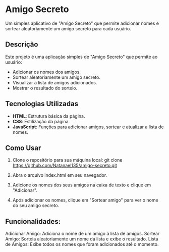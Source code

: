 # Amigo Secreto

Um simples aplicativo de "Amigo Secreto" que permite adicionar nomes e sortear aleatoriamente um amigo secreto para cada usuário.

## Descrição

Este projeto é uma aplicação simples de "Amigo Secreto" que permite ao usuário:
- Adicionar os nomes dos amigos.
- Sortear aleatoriamente um amigo secreto.
- Visualizar a lista de amigos adicionados.
- Mostrar o resultado do sorteio.

## Tecnologias Utilizadas

- **HTML**: Estrutura básica da página.
- **CSS**: Estilização da página.
- **JavaScript**: Funções para adicionar amigos, sortear e atualizar a lista de nomes.

## Como Usar

1. Clone o repositório para sua máquina local:
   git clone https://github.com/Natanael135/amigo-secreto.git
   
2. Abra o arquivo index.html em seu navegador.

3. Adicione os nomes dos seus amigos na caixa de texto e clique em "Adicionar".

4. Após adicionar os nomes, clique em "Sortear amigo" para ver o nome do seu amigo secreto.

## Funcionalidades: 

Adicionar Amigo: Adiciona o nome de um amigo à lista de amigos.
Sortear Amigo: Sorteia aleatoriamente um nome da lista e exibe o resultado.
Lista de Amigos: Exibe todos os nomes que foram adicionados até o momento.
